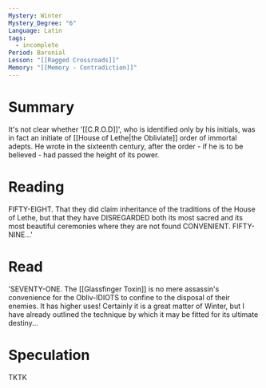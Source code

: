 ```yaml
---
Mystery: Winter
Mystery_Degree: "6"
Language: Latin
tags:
  - incomplete
Period: Baronial
Lesson: "[[Ragged Crossroads]]"
Memory: "[[Memory - Contradiction]]"
---
```

# Summary
It's not clear whether '[[C.R.O.D]]', who is identified only by his initials, was in fact an initiate of  [[House of Lethe|the Obliviate]] order of immortal adepts. He wrote in the sixteenth century, after the order - if he is to be believed - had passed the height of its power.
# Reading
FIFTY-EIGHT. That they did claim inheritance of the traditions of the House of Lethe, but that they have DISREGARDED both its most sacred and its most beautiful ceremonies where they are not found CONVENIENT. FIFTY-NINE...'
# Read
'SEVENTY-ONE. The [[Glassfinger Toxin]] is no mere assassin's convenience for the Obliv-IDIOTS to confine to the disposal of their enemies. It has higher uses! Certainly it is a great matter of Winter, but I have already outlined the technique by which it may be fitted for its ultimate destiny...
# Speculation
TKTK